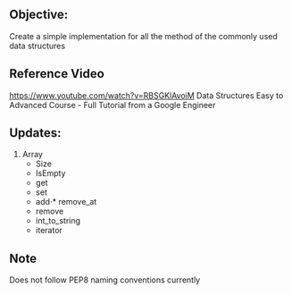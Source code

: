 ## Objective:
Create a simple implementation for all the method of the commonly used data structures

## Reference Video 
https://www.youtube.com/watch?v=RBSGKlAvoiM
Data Structures Easy to Advanced Course - Full Tutorial from a Google Engineer

## Updates: 
1. Array
    * Size
    * IsEmpty
    * get
    * set
    * add⋅* remove_at
    * remove
    * int_to_string
    * iterator

## Note
Does not follow PEP8 naming conventions currently 
